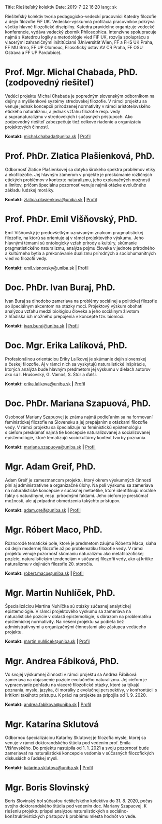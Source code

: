 Title: Riešiteľský kolektív
Date: 2019-7-22 16:20
lang: sk

Riešiteľský kolektív tvoria pedagogicko-vedeckí pracovníci Katedry
filozofie a dejín filozofie FiF UK. Vedecko-výskumná profilácia
pracovníkov pokrýva všetky hlavné filozofické disciplíny. Katedra
pravidelne organizuje vedecké konferencie, vydáva vedecký zborník
Philosophica. Intenzívne spolupracuje najmä s Katedrou logiky a
metodológie vied FiF UK, rozvíja spoluprácu s viacerými zahraničnými
inštitúciami (Universität Wien, FF a FHS UK Praha, FF MU Brno, FF UP
Olomouc, Filosofický ústav AV ČR Praha, FF OSU Ostrava a FF UP
Pardubice).

# Prof. Mgr. Michal Chabada, PhD. (zodpovedný riešiteľ)

Vedúci projektu Michal Chabada je popredným slovenským odborníkom na
dejiny a myšlienkové systémy stredovekej filozofie. V rámci projektu
sa venuje jednak koncepcii prirodzenej normativity v rámci
aristotelovského etického naturalizmu, a jednak vzťahu filozofie
resp. vedy a supranaturalizmu v stredovekých i súčasných
prístupoch. Ako zodpovedný riešiteľ zabezpečuje tiež celkové riadenie
a organizáciu projektových činností.  

**Kontakt:** <michal.chabada@uniba.sk> **|** [Profil](https://fphil.uniba.sk/katedry-a-odborne-pracoviska/katedra-filozofie-a-dejin-filozofie/clenovia-katedry/prof-michal-chabada-phd/)

# Prof. PhDr. Zlatica Plašienková, PhD. 

Odbornosť Zlatice Plašienkovej sa dotýka širokého spektra problémov
etiky a ekofilozofie. Jej hlavným zámerom v projekte je preskúmanie
rozličných etických problémov v kontexte naturalizmu, jeho
explanačných možností a limitov, pričom špeciálnu pozornosť venuje
najmä otázke evolučného základu ľudskej morálky.

**Kontakt:** <zlatica.plasienkova@uniba.sk> **|** [Profil](https://fphil.uniba.sk/katedry-a-odborne-pracoviska/katedra-filozofie-a-dejin-filozofie/clenovia-katedry/prof-phdr-zlatica-plasienkova-phd/)

# Prof. PhDr. Emil Višňovský, PhD.

Emil Višňovský je predovšetkým uznávaným znalcom pragmatistickej
filozofie, na ktorú sa orientuje aj v rámci projektového výskumu. Jeho
hlavnými témami sú ontologický vzťah prírody a kultúry, skúmanie
pragmatistického naturalizmu, analýza pojmu človeka v jednote
prírodného a kultúrneho bytia a prekonávanie dualizmu prírodných
a sociohumanitných vied vo filozofii vedy.

**Kontakt:** <emil.visnovsky@uniba.sk> **|** [Profil](https://fphil.uniba.sk/katedry-a-odborne-pracoviska/katedra-filozofie-a-dejin-filozofie/clenovia-katedry/prof-phdr-emil-visnovsky-phd/)

# Doc. PhDr. Ivan Buraj, PhD. 

Ivan Buraj sa dlhodobo zameriava na problémy sociálnej a politickej
filozofie so špeciálnym akcentom na otázky moci. Projektový výskum
obohatí analýzou vzťahu medzi biológiou človeka a jeho sociálnym
životom z hľadiska ich možného prepojenia v koncepte tzv. biomoci.

**Kontakt:** <ivan.buraj@uniba.sk> **|** [Profil](https://fphil.uniba.sk/katedry-a-odborne-pracoviska/katedra-filozofie-a-dejin-filozofie/clenovia-katedry/doc-phdr-ivan-buraj-phd/)

# Doc. Mgr. Erika Lalíková, PhD. 



Profesionálnou orientáciou Eriky Lalíkovej je skúmanie dejín
slovenskej a českej filozofie. Aj v rámci nich sa vyskytujú
naturalistické inšpirácie, ktorých analýza bude hlavným predmetom jej
výskumu v dielach autorov ako sú I. Hrušovský, G. Vámoš, S. Štúr
a ďalší.

**Kontakt:** <erika.lalikova@uniba.sk> **|** [Profil](https://fphil.uniba.sk/katedry-a-odborne-pracoviska/katedra-filozofie-a-dejin-filozofie/clenovia-katedry/doc-erika-lalikova-phd/)

# Doc. PhDr. Mariana Szapuová, PhD. 

Osobnosť Mariany Szapuovej je známa najmä podieľaním sa na formovaní
feministickej filozofie na Slovensku a jej prepájaním s otázkami
filozofie vedy. V rámci projektu sa špecializuje na feministickú
epistemológiu s cieľom preskúmať najmä tie koncepcie naturalizovanej
a socializovanej epistemológie, ktoré tematizujú sociokultúrny kontext
tvorby poznania.

**Kontakt:** <mariana.szapuova@uniba.sk> **|** [Profil](https://fphil.uniba.sk/katedry-a-odborne-pracoviska/katedra-filozofie-a-dejin-filozofie/clenovia-katedry/doc-phdr-mariana-szapuova-phd/)

# Mgr. Adam Greif, PhD. 

Adam Greif je zamestnancom projektu, ktorý okrem výskumných činností
plní aj administratívne a organizačné úlohy. Na poli výskumu sa
zameriava na naturalistické koncepcie v súčasnej metaetike, ktoré
identifikujú morálne fakty s naturálnymi, resp. prírodnými
faktami. Jeho cieľom je preskúmať možnosti, ale aj prípadné obmedzenia
takýchto prístupov.

**Kontakt:** <adam.greif@uniba.sk> **|** [Profil](https://fphil.uniba.sk/katedry-a-odborne-pracoviska/katedra-filozofie-a-dejin-filozofie/clenovia-katedry/mgr-adam-greif-phd/)

# Mgr. Róbert Maco, PhD. 

Rôznorodé tematické pole, ktoré je predmetom záujmu Róberta Maca,
siaha od dejín modernej filozofie až po problematiku filozofie
vedy. V rámci projektu venuje pozornosť skúmaniu naturalizmu ako
metafilozofickej pozície, naturalistickým tendenciám v súčasnej
filozofii vedy, ako aj kritike naturalizmu v dejinách
filozofie 20. storočia.

**Kontakt:** <robert.maco@uniba.sk> **|** [Profil](https://fphil.uniba.sk/katedry-a-odborne-pracoviska/katedra-filozofie-a-dejin-filozofie/clenovia-katedry/mgr-robert-maco-phd/)

# Mgr. Martin Nuhlíček, PhD. 

Špecializáciou Martina Nuhlíčka sú otázky súčasnej analytickej
epistemológie. V rámci projektového výskumu sa zameriava na
naturalistické pozície v oblasti epistemológie, s dôrazom na
problematiku epistemickej normativity. Na riešení projektu sa podieľa
tiež administratívnymi a organizačnými činnosťami ako zástupca
vedúceho projektu.

**Kontakt:** <martin.nuhlicek@uniba.sk> **|** [Profil](https://fphil.uniba.sk/katedry-a-odborne-pracoviska/katedra-filozofie-a-dejin-filozofie/clenovia-katedry/mgr-martin-nuhlicek-phd/)

# Mgr. Andrea Fábiková, PhD.

Vo svojej výskumnej činnosti v rámci projektu sa Andrea Fábiková zameriava na
objasnenie pozície evolučného naturalizmu. Jej cieľom je vypracovanie pohľadu na
viaceré filozofické otázky, ktoré sa týkajú poznania, mysle, jazyka, či morálky
z evolučnej perspektívy, v konfrontácii s kritikmi takéhoto prístupu. K práci na
projekte sa pripojila od 1. 9. 2020. 


**Kontakt:** <andrea.fabikova@uniba.sk> **|** [Profil](https://fphil.uniba.sk/katedry-a-odborne-pracoviska/katedra-filozofie-a-dejin-filozofie/clenovia-katedry/mgr-andrea-fabikova-phd/)

# Mgr. Katarína Sklutová

Odbornou špecializáciou Kataríny Sklutovej je filozofia mysle, ktorej sa venuje
v rámci doktorandského štúdia pod vedením prof. Emila Višňovského. Do projektu
nastúpila od 1. 1. 2021 a svoju pozornosť bude zameriavať na naturalistické
koncepcie vedomia v súčasných filozofických diskusiách o ľudskej mysli.

**Kontakt:** <katarina.sklutova@uniba.sk> **|** [Profil](https://fphil.uniba.sk/katedry-a-odborne-pracoviska/katedra-filozofie-a-dejin-filozofie/clenovia-katedry/mgr-katarina-sklutova/)

# Mgr. Boris Slovinský 

Boris Slovinský bol súčasťou riešiteľského kolektívu do 31. 8. 2020, počas
svojho doktorandského štúdia pod vedením doc. Mariany Szapuovej. K riešeniu
projektu prispel analýzou naturalistických a sociálno-konštruktivistických
prístupov k problému miesta hodnôt vo vede. 

